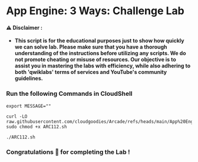 #  App Engine: 3 Ways: Challenge Lab


#### ⚠️ Disclaimer :
- **This script is for the educational purposes just to show how quickly we can solve lab. Please make sure that you have a thorough understanding of the instructions before utilizing any scripts. We do not promote cheating or  misuse of resources. Our objective is to assist you in mastering the labs with efficiency, while also adhering to both 'qwiklabs' terms of services and YouTube's community guidelines.**

### Run the following Commands in CloudShell 

```
export MESSAGE=""
```

```
curl -LO raw.githubusercontent.com/cloudgoodies/Arcade/refs/heads/main/App%20Engine%3A%203%20Ways%3A%20Challenge%20Lab/ARC112.sh
sudo chmod +x ARC112.sh

./ARC112.sh
```

### Congratulations 🎉 for completing the Lab !
